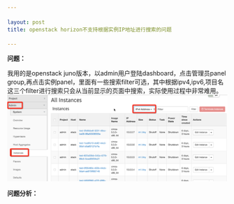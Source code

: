 ```yaml
---

layout: post
title: openstack horizon不支持根据实例IP地址进行搜索的问题

---
```


**问题：**

我用的是openstack juno版本，以admin用户登陆dashboard，点击管理员panel group,再点击实例panel，里面有一些搜索filter可选，其中根据ipv4,ipv6,项目名这三个filter进行搜索只会从当前显示的页面中搜索，实际使用过程中非常难用。
![](/images/openstack-dashboard.png)

**问题分析：**
